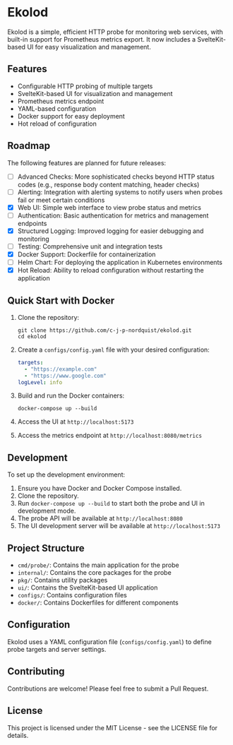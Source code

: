 # Ekolod

Ekolod is a simple, efficient HTTP probe for monitoring web services, with built-in support for Prometheus metrics export. It now includes a SvelteKit-based UI for easy visualization and management.

## Features

- Configurable HTTP probing of multiple targets
- SvelteKit-based UI for visualization and management
- Prometheus metrics endpoint
- YAML-based configuration
- Docker support for easy deployment
- Hot reload of configuration

## Roadmap

The following features are planned for future releases:

- [ ] Advanced Checks: More sophisticated checks beyond HTTP status codes (e.g., response body content matching, header checks)
- [ ] Alerting: Integration with alerting systems to notify users when probes fail or meet certain conditions
- [x] Web UI: Simple web interface to view probe status and metrics
- [ ] Authentication: Basic authentication for metrics and management endpoints
- [x] Structured Logging: Improved logging for easier debugging and monitoring
- [ ] Testing: Comprehensive unit and integration tests
- [x] Docker Support: Dockerfile for containerization
- [ ] Helm Chart: For deploying the application in Kubernetes environments
- [x] Hot Reload: Ability to reload configuration without restarting the application

## Quick Start with Docker

1. Clone the repository:
   ```
   git clone https://github.com/c-j-p-nordquist/ekolod.git
   cd ekolod
   ```

2. Create a `configs/config.yaml` file with your desired configuration:
   ```yaml
   targets:
     - "https://example.com"
     - "https://www.google.com"
   logLevel: info
   ```

3. Build and run the Docker containers:
   ```
   docker-compose up --build
   ```

4. Access the UI at `http://localhost:5173`
5. Access the metrics endpoint at `http://localhost:8080/metrics`

## Development

To set up the development environment:

1. Ensure you have Docker and Docker Compose installed.
2. Clone the repository.
3. Run `docker-compose up --build` to start both the probe and UI in development mode.
4. The probe API will be available at `http://localhost:8080`
5. The UI development server will be available at `http://localhost:5173`

## Project Structure

- `cmd/probe/`: Contains the main application for the probe
- `internal/`: Contains the core packages for the probe
- `pkg/`: Contains utility packages
- `ui/`: Contains the SvelteKit-based UI application
- `configs/`: Contains configuration files
- `docker/`: Contains Dockerfiles for different components

## Configuration

Ekolod uses a YAML configuration file (`configs/config.yaml`) to define probe targets and server settings.

## Contributing

Contributions are welcome! Please feel free to submit a Pull Request.

## License

This project is licensed under the MIT License - see the LICENSE file for details.
